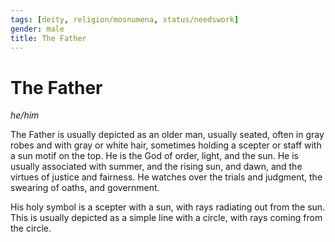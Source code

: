 ```yaml
---
tags: [deity, religion/mosnumena, status/needswork]
gender: male
title: The Father
---
```

# The Father
*he/him*

The Father is usually depicted as an older man, usually seated, often in gray robes and with gray or white hair, sometimes holding a scepter or staff with a sun motif on the top. He is the God of order, light, and the sun. He is usually associated with summer, and the rising sun, and dawn, and the virtues of justice and fairness. He watches over the trials and judgment, the swearing of oaths, and government.

His holy symbol is a scepter with a sun, with rays radiating out from the sun. This is usually depicted as a simple line with a circle, with rays coming from the circle.


